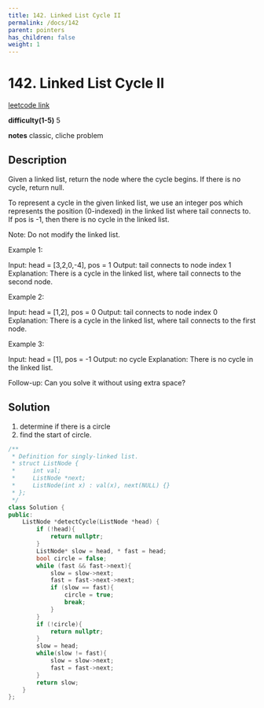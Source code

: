 ```yaml
---
title: 142. Linked List Cycle II
permalink: /docs/142
parent: pointers
has_children: false
weight: 1
---
```

# 142. Linked List Cycle II

[leetcode link](https://leetcode.com/problems/linked-list-cycle-ii/)

**difficulty(1-5)** 
5

**notes**
classic, cliche problem

## Description

Given a linked list, return the node where the cycle begins. If there is no cycle, return null.

To represent a cycle in the given linked list, we use an integer pos which represents the position (0-indexed) in the linked list where tail connects to. If pos is -1, then there is no cycle in the linked list.

Note: Do not modify the linked list.

 

Example 1:

Input: head = [3,2,0,-4], pos = 1
Output: tail connects to node index 1
Explanation: There is a cycle in the linked list, where tail connects to the second node.


Example 2:

Input: head = [1,2], pos = 0
Output: tail connects to node index 0
Explanation: There is a cycle in the linked list, where tail connects to the first node.


Example 3:

Input: head = [1], pos = -1
Output: no cycle
Explanation: There is no cycle in the linked list.


 

Follow-up:
Can you solve it without using extra space?

## Solution

1. determine if there is a circle
2. find the start of circle.

```c++
/**
 * Definition for singly-linked list.
 * struct ListNode {
 *     int val;
 *     ListNode *next;
 *     ListNode(int x) : val(x), next(NULL) {}
 * };
 */
class Solution {
public:
    ListNode *detectCycle(ListNode *head) {
        if (!head){
            return nullptr;   
        }
        ListNode* slow = head, * fast = head;
        bool circle = false;
        while (fast && fast->next){
            slow = slow->next;
            fast = fast->next->next;
            if (slow == fast){
                circle = true;
                break;
            }
        }
        if (!circle){
            return nullptr;
        }
        slow = head;
        while(slow != fast){
            slow = slow->next;
            fast = fast->next;
        }
        return slow;
    }
};
```

<!-- 
Default label
{: .label }

Blue label
{: .label .label-blue }

Stable
{: .label .label-green }

New release
{: .label .label-purple }

Coming soon
{: .label .label-yellow }

Deprecated
{: .label .label-red } -->
